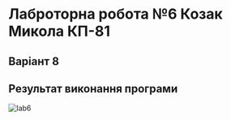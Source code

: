 # Лаброторна робота №6 Козак Микола КП-81

## Варіант 8

## Результат виконання програми
![lab6](video.gif)
